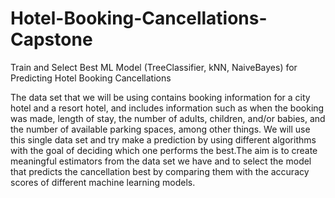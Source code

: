 # Hotel-Booking-Cancellations-Capstone
Train and Select Best ML Model (TreeClassifier, kNN, NaiveBayes) for Predicting Hotel Booking Cancellations

The data set that we will be using contains booking information for a city hotel and a resort hotel, and includes information such as when the booking was made, length of stay, the number of adults, children, and/or babies, and the number of available parking spaces, among other things. We will use this single data set and try make a prediction by using different algorithms with the goal of deciding which one performs the best.The aim is to create meaningful estimators from the data set we have and to select the model that predicts the cancellation best by comparing them with the accuracy scores of different machine learning models.
